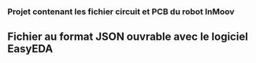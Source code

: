 ### Projet contenant les fichier circuit et PCB du robot InMoov

## Fichier au format JSON ouvrable avec le logiciel EasyEDA